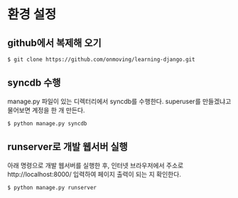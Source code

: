 환경 설정
=======

github에서 복제해 오기
-------------------

	$ git clone https://github.com/onmoving/learning-django.git


syncdb 수행
----------

manage.py 파일이 있는 디렉터리에서 syncdb를 수행한다. superuser를 만들겠냐고 물어보면 계정을 한 개 만든다.

	$ python manage.py syncdb

runserver로 개발 웹서버 실행
-------------------------

아래 명령으로 개발 웹서버를 실행한 후, 인터넷 브라우저에서 주소로 http://localhost:8000/ 입력하여 페이지 출력이 되는 지 확인한다.

	$ python manage.py runserver
